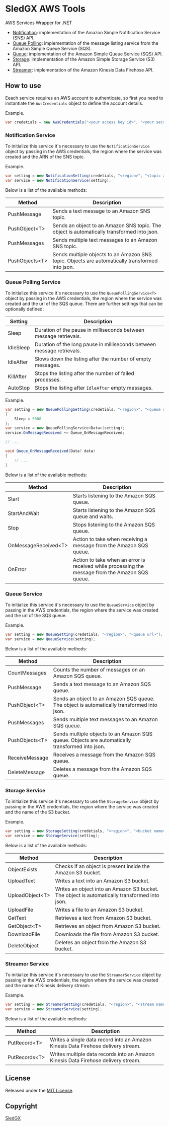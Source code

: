 # SledGX AWS Tools
AWS Services Wrapper for .NET

- [Notification](#notification-service): implementation of the Amazon Simple Notification Service (SNS) API.
- [Queue Polling](#queue-polling-service): implementation of the message listing service from the Amazon Simple Queue Service (SQS).
- [Queue](#queue-service): implementation of the Amazon Simple Queue Service (SQS) API.
- [Storage](#storage-service): implementation of the Amazon Simple Storage Service (S3) API.
- [Streamer](#streamer-service): implementation of the Amazon Kinesis Data Firehose API.

## How to use
Eeach service requires an AWS account to authenticate, so first you need to instantiate the `AwsCredentials` object to define the account details.

Example.
```csharp
var credetials = new AwsCredentials("<your access key id>", "<your secret access key>");
```

### Notification Service
To initialize this service it's necessary to use the `NotificationService` object by passing in the AWS credentials, the region where the service was created and the ARN of the SNS topic.

Example.
```csharp
var setting = new NotificationSetting(credetials, "<region>", "<topic arn>");
var service = new NotificationService(setting);
```

Below is a list of the available methods:

| Method           | Description                                                                                     |
|------------------|-------------------------------------------------------------------------------------------------|
| PushMessage      | Sends a text message to an Amazon SNS topic.                                                    |
| PushObject\<T\>  | Sends an object to an Amazon SNS topic. The object is automatically transformed into json.      |
| PushMessages     | Sends multiple text messages to an Amazon SNS topic.                                            |
| PushObjects\<T\> | Sends multiple objects to an Amazon SNS topic. Objects are automatically transformed into json. |

### Queue Polling Service
To initialize this service it's necessary to use the `QueuePollingService<T>` object by passing in the AWS credentials, the region where the service was created and the url of the SQS queue.
There are further settings that can be optionally defined:

| Setting   | Description                                                            |
|-----------|------------------------------------------------------------------------|
| Sleep     | Duration of the pause in milliseconds between message retrievals.      |
| IdleSleep | Duration of the long pause in milliseconds between message retrievals. |
| IdleAfter | Slows down the listing after the number of empty messages.             |
| KillAfter | Stops the listing after the number of failed processes.                |
| AutoStop  | Stops the listing after `IdleAfter` empty messages.                    |

Example.
```csharp
var setting = new QueuePollingSetting(credetials, "<region>", "<queue url>")
{
    Sleep = 5000
};
var service = new QueuePollingService<Data>(setting);
service.OnMessageReceived += Queue_OnMessageReceived;

// ...

void Queue_OnMessageReceived(Data? data)
{
    // ...
}
```

Below is a list of the available methods:

| Method                 | Description                                                                                      |
|------------------------|--------------------------------------------------------------------------------------------------|
| Start                  | Starts listening to the Amazon SQS queue.                                                        |
| StartAndWait           | Starts listening to the Amazon SQS queue and waits.                                              |
| Stop                   | Stops listening to the Amazon SQS queue.                                                         |
| OnMessageReceived\<T\> | Action to take when receiving a message from the Amazon SQS queue.                               |
| OnError                | Action to take when an error is received while processing the message from the Amazon SQS queue. |

### Queue Service
To initialize this service it's necessary to use the `QueueService` object by passing in the AWS credentials, the region where the service was created and the url of the SQS queue.

Example.
```csharp
var setting = new QueueSetting(credetials, "<region>", "<queue url>");
var service = new QueueService(setting);
```

Below is a list of the available methods:

| Method           | Description                                                                                     |
|------------------|-------------------------------------------------------------------------------------------------|
| CountMessages    | Counts the number of messages on an Amazon SQS queue.                                           |
| PushMessage      | Sends a text message to an Amazon SQS queue.                                                    |
| PushObject\<T\>  | Sends an object to an Amazon SQS queue. The object is automatically transformed into json.      |
| PushMessages     | Sends multiple text messages to an Amazon SQS queue.                                            |
| PushObjects\<T\> | Sends multiple objects to an Amazon SQS queue. Objects are automatically transformed into json. |
| ReceiveMessage   | Receives a message from the Amazon SQS queue.                                                   |
| DeleteMessage    | Deletes a message from the Amazon SQS queue.                                                    |

### Storage Service
To initialize this service it's necessary to use the `StorageService` object by passing in the AWS credentials, the region where the service was created and the name of the S3 bucket.

Example.
```csharp
var setting = new StorageSetting(credetials, "<region>", "<bucket name>");
var service = new StorageService(setting);
```

Below is a list of the available methods:

| Method            | Description                                                                                   |
|-------------------|-----------------------------------------------------------------------------------------------|
| ObjectExists      | Checks if an object is present inside the Amazon S3 bucket.                                   |
| UploadText        | Writes a text into an Amazon S3 bucket.                                                       |
| UploadObject\<T\> | Writes an object into an Amazon S3 bucket. The object is automatically transformed into json. |
| UploadFile        | Writes a file to an Amazon S3 bucket.                                                         |
| GetText           | Retrieves a text from Amazon S3 bucket.                                                       |
| GetObject\<T\>    | Retrieves an object from Amazon S3 bucket.                                                    |
| DownloadFile      | Downloads the file from Amazon S3 bucket.                                                     |
| DeleteObject      | Deletes an object from the Amazon S3 bucket.                                                  |

### Streamer Service
To initialize this service it's necessary to use the `StreamerService` object by passing in the AWS credentials, the region where the service was created and the name of Kinesis delivery stream.

Example.
```csharp
var setting = new StreamerSetting(credetials, "<region>", "<stream name>");
var service = new StreamerService(setting);
```

Below is a list of the available methods:

| Method          | Description                                                                        |
|-----------------|------------------------------------------------------------------------------------|
| PutRecord\<T\>  | Writes a single data record into an Amazon Kinesis Data Firehose delivery stream.  |
| PutRecords\<T\> | Writes multiple data records into an Amazon Kinesis Data Firehose delivery stream. |

## License
Released under the [MIT License](https://github.com/sledgx/AwsTools/blob/master/LICENSE).

## Copyright
[SledGX](https://github.com/sledgx)

